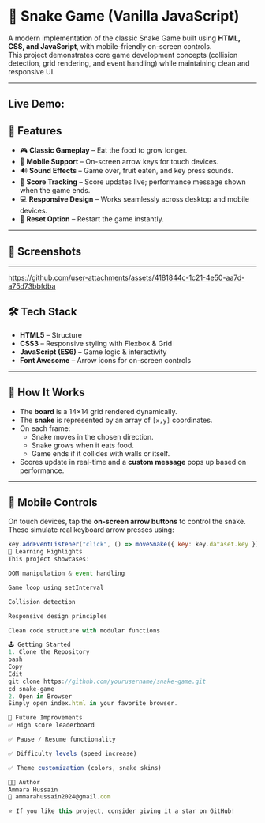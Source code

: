 # 🐍 Snake Game (Vanilla JavaScript)

A modern implementation of the classic Snake Game built using **HTML, CSS, and JavaScript**, with mobile-friendly on-screen controls.  
This project demonstrates core game development concepts (collision detection, grid rendering, and event handling) while maintaining clean and responsive UI.

---
## Live Demo: 


## 🚀 Features
- 🎮 **Classic Gameplay** – Eat the food to grow longer.
- 📱 **Mobile Support** – On-screen arrow keys for touch devices.
- 🔊 **Sound Effects** – Game over, fruit eaten, and key press sounds.
- 🧮 **Score Tracking** – Score updates live; performance message shown when the game ends.
- 💻 **Responsive Design** – Works seamlessly across desktop and mobile devices.
- 🔄 **Reset Option** – Restart the game instantly.

---

## 📸 Screenshots


---


https://github.com/user-attachments/assets/4181844c-1c21-4e50-aa7d-a75d73bbfdba


## 🛠️ Tech Stack
- **HTML5** – Structure
- **CSS3** – Responsive styling with Flexbox & Grid
- **JavaScript (ES6)** – Game logic & interactivity
- **Font Awesome** – Arrow icons for on-screen controls

---

## 🧩 How It Works
- The **board** is a 14×14 grid rendered dynamically.
- The **snake** is represented by an array of `[x,y]` coordinates.
- On each frame:
  - Snake moves in the chosen direction.
  - Snake grows when it eats food.
  - Game ends if it collides with walls or itself.
- Scores update in real-time and a **custom message** pops up based on performance.

---

## 📱 Mobile Controls
On touch devices, tap the **on-screen arrow buttons** to control the snake.  
These simulate real keyboard arrow presses using:

```js
key.addEventListener("click", () => moveSnake({ key: key.dataset.key }));
🎯 Learning Highlights
This project showcases:

DOM manipulation & event handling

Game loop using setInterval

Collision detection

Responsive design principles

Clean code structure with modular functions

🕹️ Getting Started
1. Clone the Repository
bash
Copy
Edit
git clone https://github.com/yourusername/snake-game.git
cd snake-game
2. Open in Browser
Simply open index.html in your favorite browser.

🔮 Future Improvements
✅ High score leaderboard

✅ Pause / Resume functionality

✅ Difficulty levels (speed increase)

✅ Theme customization (colors, snake skins)

👩‍💻 Author
Ammara Hussain
📧 ammarahussain2024@gmail.com

⭐ If you like this project, consider giving it a star on GitHub!

